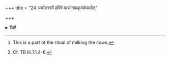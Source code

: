 +++
title = "24 अथोत्तरस्मै हविषे वत्सानपाकृत्योपवसेत्"

+++

<details><summary>थिते</summary>

24. Then having removed the calves[^1] for the sake of the next offering-material he should observe the fast.[^2]   


[^1]: This is a part of the ritual of milking the cows.  

[^2]: Cf. TB III.7.1.4-6.
</details>
